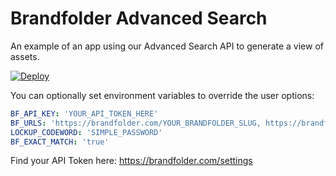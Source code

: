 # Brandfolder Advanced Search
An example of an app using our Advanced Search API to generate a view of assets. 

[![Deploy](https://www.herokucdn.com/deploy/button.png)](https://heroku.com/deploy)

You can optionally set environment variables to override the user options:
```yml
BF_API_KEY: 'YOUR_API_TOKEN_HERE'
BF_URLS: 'https://brandfolder.com/YOUR_BRANDFOLDER_SLUG, https://brandfolder.com/YOUR_BRANDFOLDER_SLUG2, https://brandfolder.com/YOUR_BRANDFOLDER_SLUG3'
LOCKUP_CODEWORD: 'SIMPLE_PASSWORD'
BF_EXACT_MATCH: 'true'
```

Find your API Token here: https://brandfolder.com/settings